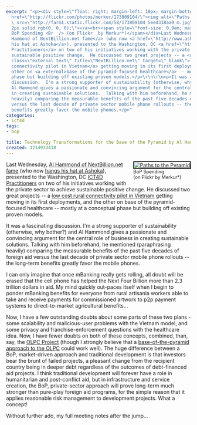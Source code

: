 ```yaml
---
excerpt: "<p><div style=\"float: right; margin-left: 10px; margin-bottom: 10px;\"><a
  href=\"http://flickr.com/photos/merkur/173809104/\"><img alt=\"Paths to the Pyramid\"
  \ src=\"http://farm1.static.flickr.com/58/173809104_5eed318aa0_m.jpg\" style=\"border:
  2px solid rgb(0, 0, 0);\"></a><br><span style=\"font-size: 0.9em; margin-top: 0px;\">
  BoP Spending <Br  /> (on Flickr  by Merkur*)</span></div>Last Wednesday, <a href=\"http://www.nextbillion.net/author/al-hammond\">Al
  Hammond of NextBillion.net fame</a> (who now <a href=\"http://www.ashoka.org/HammondtoJoinAshoka\">hangs
  his hat at Ashoka</a>), presented to the Washington, DC <a href=\"http://intlrel.meetup.com/76/\">ICT4D
  Practitioners</a> on two of his initiatives working with the private sector to achieve
  sustainable positive change.  He discussed two great projects -- a <a href=\"http://www.nextbillion.net/blogs/2008/05/06/taking-bop-strategies-to-scale-pt-2-connecting-rural-communities\"
  class=\"external text\" title=\"NextBillion.net\" target=\"_blank\">low cost rural
  connectivity pilot in Vietnam</a> getting moving in its first deployments, and the
  other on <a external>base of the pyramid-focused healthcare</a> -- mostly at a conceptual
  phase but building off existing proven models.</p>\r\n\r\n<p>It was a fascinating
  discussion.  I'm a strong supporter of sustainability (otherwise, why bother?) and
  Al Hammond gives a passionate and convincing argument for the central role of business
  in creating sustainable solutions.  Talking with him beforehand, he mentioned (paraphrasing
  heavily) comparing the measurable benefits of the past five decades of foreign aid
  versus the last decade of private sector mobile phone rollouts -- the long-term
  benefits greatly favor the mobile phones.</p>"
categories:
- ict4d
tags:
- bop

title: Technology Transformations for the Base of the Pyramid by Al Hammond
created: 1214933418
---
```

<p><div style="float: right; margin-left: 10px; margin-bottom: 10px;"><a href="http://flickr.com/photos/merkur/173809104/"><img alt="Paths to the Pyramid"  src="http://farm1.static.flickr.com/58/173809104_5eed318aa0_m.jpg" style="border: 2px solid rgb(0, 0, 0);"></a><br><span style="font-size: 0.9em; margin-top: 0px;"> BoP Spending <Br  /> (on Flickr  by Merkur*)</span></div>Last Wednesday, <a href="http://www.nextbillion.net/author/al-hammond">Al Hammond of NextBillion.net fame</a> (who now <a href="http://www.ashoka.org/HammondtoJoinAshoka">hangs his hat at Ashoka</a>), presented to the Washington, DC <a href="http://intlrel.meetup.com/76/">ICT4D Practitioners</a> on two of his initiatives working with the private sector to achieve sustainable positive change.  He discussed two great projects -- a <a href="http://www.nextbillion.net/blogs/2008/05/06/taking-bop-strategies-to-scale-pt-2-connecting-rural-communities" class="external text" title="NextBillion.net" target="_blank">low cost rural connectivity pilot in Vietnam</a> getting moving in its first deployments, and the other on <a external>base of the pyramid-focused healthcare</a> -- mostly at a conceptual phase but building off existing proven models.</p>

<p>It was a fascinating discussion.  I'm a strong supporter of sustainability (otherwise, why bother?) and Al Hammond gives a passionate and convincing argument for the central role of business in creating sustainable solutions.  Talking with him beforehand, he mentioned (paraphrasing heavily) comparing the measurable benefits of the past five decades of foreign aid versus the last decade of private sector mobile phone rollouts -- the long-term benefits greatly favor the mobile phones.</p>

<p>I can only imagine that once mBanking really gets rolling, all doubt will be erased that the cell phone has helped the Next Four Billion more than 2.3 trillion dollars in aid.  My mind quickly out-paces itself when I begin to ponder mBanking benefits for everyone from rural artisania workers able to take and receive payments for commissioned artwork to p2p payment systems to direct-to-market agricultural benefits...  </p>

<p>Now, I have a few outstanding doubts about some parts of these two plans - some scalability and malicious-user problems with the Vietnam model, and some privacy and franchise-enforcement questions with the healthcare idea.    Now, I have fewer doubts on both of these concepts, combined, than, say, the <a href="http://www.joncamfield.com/blog/2008/06/a_quick_summary_of_the_olpc_pr.html">OLPC Project</a> (though I strongly believe that a <a href="http://joncamfield.com/blog/2008/03/rethinking_the_olpc_distributi.html">base-of-the-pyramid approach to 
the OLPC</a> could work well).  The huge difference between a BoP, market-driven approach and traditional development is that investors bear the brunt of failed projects, a pleasant change from the recipient country being in deeper debt regardless of the outcomes of debt-financed aid projects.  I think traditional development will forever have a role in humanitarian and post-conflict aid, but in infrastructure and service creation, the BoP, private-sector approach will prove long-term much stronger than pure-play foreign aid programs, for the simple reason that it applies reasonable risk management to development projects.  What a concept!</p>

<p>Without further ado, my full meeting notes after the jump...</p>

